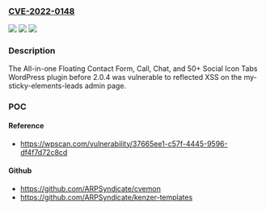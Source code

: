 ### [CVE-2022-0148](https://cve.mitre.org/cgi-bin/cvename.cgi?name=CVE-2022-0148)
![](https://img.shields.io/static/v1?label=Product&message=All-in-one%20Floating%20Contact%20Form%2C%20Call%2C%20Chat%2C%20and%2050%2B%20Social%20Icon%20Tabs%20%20%E2%80%93%20My%20Sticky%20Elements&color=blue)
![](https://img.shields.io/static/v1?label=Version&message=n%2Fa&color=blue)
![](https://img.shields.io/static/v1?label=Vulnerability&message=CWE-79%20Cross-site%20Scripting%20(XSS)&color=brighgreen)

### Description

The All-in-one Floating Contact Form, Call, Chat, and 50+ Social Icon Tabs WordPress plugin before 2.0.4 was vulnerable to reflected XSS on the my-sticky-elements-leads admin page.

### POC

#### Reference
- https://wpscan.com/vulnerability/37665ee1-c57f-4445-9596-df4f7d72c8cd

#### Github
- https://github.com/ARPSyndicate/cvemon
- https://github.com/ARPSyndicate/kenzer-templates

